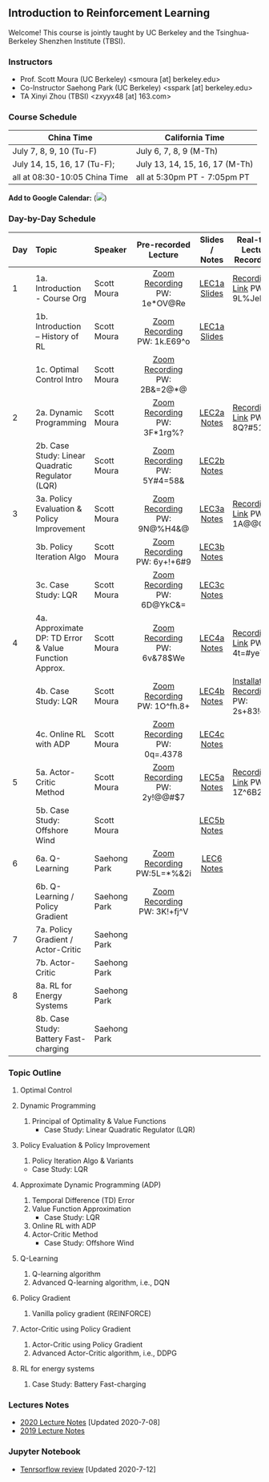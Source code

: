 ## Introduction to Reinforcement Learning

Welcome! This course is jointly taught by UC Berkeley and the Tsinghua-Berkeley Shenzhen Institute (TBSI).

### Instructors
- Prof. Scott Moura (UC Berkeley) <smoura [at] berkeley.edu>
- Co-Instructor Saehong Park (UC Berkeley) <sspark [at] berkeley.edu>
- TA Xinyi Zhou (TBSI) <zxyyx48 [at] 163.com>

### Course Schedule

| China Time      | California Time |
| ----------- | ----------- |
| July 7, 8, 9, 10 (Tu-F)      | July 6, 7, 8, 9 (M-Th)       |
| July 14, 15, 16, 17 (Tu-F);   | July 13, 14, 15, 16, 17 (M-Th)        |
| all at 08:30-10:05 China Time | all at 5:30pm PT - 7:05pm PT |

**Add to Google Calendar:**
(<a target="_blank" href="https://calendar.google.com/event?action=TEMPLATE&amp;tmeid=NnVtNW02MGNsMjhpbzNtY2NzMmdtMzRzaTNfMjAyMDA3MDdUMDAzMDAwWiBzY290dC5tb3VyYUBt&amp;tmsrc=scott.moura%40gmail.com&amp;scp=ALL"><img border="0" src="https://www.google.com/calendar/images/ext/gc_button1_en.gif"></a>)

### Day-by-Day Schedule

| Day         | Topic       | Speaker | Pre-recorded Lecture | Slides / Notes | Real-time Lecture Recordings |
| :---        |    :----    |   :---  | :---: | :---: | ----- |
| 1  | 1a. Introduction - Course Org | Scott Moura   | [Zoom Recording](https://zoom.com.cn/rec/share/u814Do2uqXNLeKfozUzjZZxmQb_Laaa82iNK8_JZmEeig-Z1PuncW5UlR3m_LxjL) PW: 1e*OV@Re | [LEC1a Slides](LEC/LEC1a-Syllabus.pdf) | [Recording Link](https://zoom.com.cn/rec/share/vvFyDLfvq2ROR4nHuFjHB6EaTqHpT6a8hiUX-KIJzhxGAfzZ3ZikkPi7ayroZPQF) PW: 9L%JePa= |
|   | 1b. Introduction – History of RL  | Scott Moura   | [Zoom Recording](https://berkeley.zoom.us/rec/share/wstyK7bC5FJLGdKUsl6GWYssFICmX6a813dK86IKyE_pN5u-bIIahg1i3Qd79l63) PW: 1k.E69^o | [LEC1a Slides](LEC/LEC1b-Motivation.pdf) |  |
|   | 1c. Optimal Control Intro  | Scott Moura   | [Zoom Recording](https://berkeley.zoom.us/rec/share/w9dtdu3V_F9OXrPT70LfcZIDG6vJeaa8h3BI-PoLyko-4eAHZcKnv9BAkTH0YSoY) PW: 2B&=2@*@ | | |
| 2  | 2a. Dynamic Programming | Scott Moura   | [Zoom Recording](https://berkeley.zoom.us/rec/share/18kpNbLOtXNLeaeV0xzfXqorGYHKeaa8hCIX-_sMmUrFWuA2JThxmQodgJWLND4q) PW: 3F*1rg%? | [LEC2a Notes](LEC/LEC2a.pdf) | [Recording Link](https://zoom.com.cn/rec/share/3uMsFJGh52RJXo3Ms3vwZLViRJqiT6a81HMf_fAFxUoUp1pRornQ06N5_-yX8ToS) PW: 8Q?#51=J |
|   | 2b. Case Study: Linear Quadratic Regulator (LQR)  | Scott Moura   | [Zoom Recording](https://berkeley.zoom.us/rec/share/5f5_FpeqrVNJaZ3ixmWFXYkFEaDjaaa81iQdq6VbnUkaRrxRLV0VSB3GaHybWp3T) PW: 5Y#4=58& | [LEC2b Notes](LEC/LEC2b.pdf) |  |
| 3  | 3a. Policy Evaluation & Policy Improvement | Scott Moura   | [Zoom Recording](https://berkeley.zoom.us/rec/share/wO1FDuzU3T1JSKPExkjWf6kFEoTiX6a80SVP-PQKmE2BWrgjbS83xsz27WcivvFR) PW: 9N@%H4&@ | [LEC3a Notes](LEC/LEC3a.pdf) | [Recording Link](https://zoom.com.cn/rec/share/2Oh6Iazi2UpIZM_n0EL4e58YOLjEaaa80yMYqfULn0hvu2bj64Y3C30TcApY4MKl) PW: 1A@@0G63 |
|   | 3b. Policy Iteration Algo   | Scott Moura   | [Zoom Recording](https://berkeley.zoom.us/rec/share/19NxfpLS9l9LY5GcwmbkaLIuFIr4T6a82yFI_voNy0pVtbAW0hMvT1O-lN-t8rgM) PW: 6y+!+6#9 | [LEC3b Notes](LEC/LEC3b.pdf) |  |
|   | 3c. Case Study: LQR   | Scott Moura   | [Zoom Recording](https://berkeley.zoom.us/rec/share/3-1oDunf1k1JTs_h7WuOa409ONnLaaa8gCFIr_IJmBkxlev6szns32PnTIYtOmVU) PW: 6D@YkC&= | [LEC3c Notes](LEC/LEC3c.pdf) |  |
| 4  | 4a. Approximate DP: TD Error & Value Function Approx. | Scott Moura   | [Zoom Recording](https://berkeley.zoom.us/rec/share/_e1cIIvA50NLcoXO1FCPWo4sIoPVX6a82yUW-qVfyUtH6zOaO86RFhE_QuSJfwJQ) PW: 6v&78$We | [LEC4a Notes](LEC/LEC4a.pdf) | [Recording Link](https://zoom.com.cn/rec/share/ysJzKpDR2k1JGIX88BziRf8CBK2iT6a8hHUWr6UOyBk5KEiJOhidnM24_iYBESJX) PW: 4t=#ye7T |
|   | 4b. Case Study: LQR   | Scott Moura   | [Zoom Recording](https://berkeley.zoom.us/rec/share/5edacpvq23JOcomcr2XYVpY4Pq29aaa8hCZKqKUPmEy1q8Nx_a72s8_JfPj5I_Vf) PW: 1O^fh.8+ | [LEC4b Notes](LEC/LEC4b.pdf) | [Installation Recording](https://zoom.com.cn/rec/share/2MZbJZzgq2pObqfI2QLiBr96O6Xdaaa8g3cfq_oPnkjj1lG4U1-Ptroyzg18Bsm4) PW: 2s+83!eQ |
|   | 4c. Online RL with ADP | Scott Moura   | [Zoom Recording](https://berkeley.zoom.us/rec/share/vsdeI7_LyUNOTaOct2bBeqUfJN6-eaa8hiNM-qEEmhppZHbVUeF4b4yWrDPpWa7I) PW: 0q=.4378 | [LEC4c Notes](LEC/LEC4c.pdf) | |
| 5 | 5a. Actor-Critic Method | Scott Moura   | [Zoom Recording](https://berkeley.zoom.us/rec/share/1etNEpLA5ElJWI3syWLVQpY9G6_0aaa8gCAc-fMMy04P1Zy-hyxVZ4zMq3IUY1Sx) PW: 2y!@@#$7 | [LEC5a Notes](LEC/LEC5a.pdf) | [Recording Link](https://zoom.com.cn/rec/share/wNx4LL_N1URJZLPd2UGOHbAgELT9aaa8hidPr6YMyUmB6zYifcjslipXrzF2VVd0) PW: 1Z^6B28+ |
|   | 5b. Case Study: Offshore Wind | Scott Moura   | | [LEC5b Notes](LEC/LEC5b.pdf) | |
| 6 | 6a. Q-Learning | Saehong Park  | [Zoom Recording](https://berkeley.zoom.us/rec/share/2ZR8PrjP7nxOQpHHxkbHZ7d4F4C1eaa81XJL-aUMyk3thCUnngiGNtgzFY0jEwGk) PW:5L=*%&2i | [LEC6 Notes](LEC/LEC4c.pdf) | |
|   | 6b. Q-Learning / Policy Gradient | Saehong Park   | [Zoom Recording](https://berkeley.zoom.us/rec/share/2MFYKrT5ykRIW7OUzG_7YZN-N735aaa81XdMrPsKyE8QdZcr9EjNqwZkd_KERVFl) PW: 3K!+fj^V | | |
| 7 | 7a. Policy Gradient / Actor-Critic | Saehong Park  | | | |
|   | 7b. Actor-Critic | Saehong Park   | | | |
| 8 | 8a. RL for Energy Systems | Saehong Park  | | | |
|   | 8b. Case Study: Battery Fast-charging | Saehong Park   | | | |


### Topic Outline
1. Optimal Control
2. Dynamic Programming
   1. Principal of Optimality & Value Functions
      - Case Study: Linear Quadratic Regulator (LQR)
3. Policy Evaluation & Policy Improvement
   1. Policy Iteration Algo & Variants
   - Case Study: LQR
4. Approximate Dynamic Programming (ADP)
   1. Temporal Difference (TD) Error
   2. Value Function Approximation
      - Case Study: LQR
   3. Online RL with ADP
   4. Actor-Critic Method
      - Case Study: Offshore Wind
5. Q-Learning
   1. Q-learning algorithm
   2. Advanced Q-learning algorithm, i.e., DQN
6. Policy Gradient
   
   1. Vanilla policy gradient (REINFORCE)
7. Actor-Critic using Policy Gradient
   1. Actor-Critic using Policy Gradient
   2. Advanced Actor-Critic algorithm, i.e., DDPG
8. RL for energy systems
   1. Case Study: Battery Fast-charging
   

### Lectures Notes
- [2020 Lecture Notes](Notes/LectureNotes_2020.pdf) [Updated 2020-7-08]
- [2019 Lecture Notes](Notes/LectureNotes_2019.pdf)


### Jupyter Notebook
- [Tenrsorflow review](TF_1.X_review-Shared.ipynb) [Updated 2020-7-12]


<!--
### Markdown

Markdown is a lightweight and easy-to-use syntax for styling your writing. It includes conventions for

```markdown
Syntax highlighted code block

# Header 1
## Header 2
### Header 3

- Bulleted
- List

1. Numbered
2. List

**Bold** and _Italic_ and `Code` text

[Link](url) and ![Image](src)
```

For more details see [GitHub Flavored Markdown](https://guides.github.com/features/mastering-markdown/).

### Jekyll Themes

Your Pages site will use the layout and styles from the Jekyll theme you have selected in your [repository settings](https://github.com/scott-moura/rl/settings). The name of this theme is saved in the Jekyll `_config.yml` configuration file.

### Support or Contact

Having trouble with Pages? Check out our [documentation](https://help.github.com/categories/github-pages-basics/) or [contact support](https://github.com/contact) and we’ll help you sort it out.
-->

